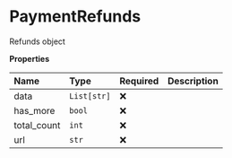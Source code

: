 # PaymentRefunds

Refunds object

**Properties**

| Name        | Type        | Required | Description |
| :---------- | :---------- | :------- | :---------- |
| data        | `List[str]` | ❌       |             |
| has_more    | `bool`      | ❌       |             |
| total_count | `int`       | ❌       |             |
| url         | `str`       | ❌       |             |
